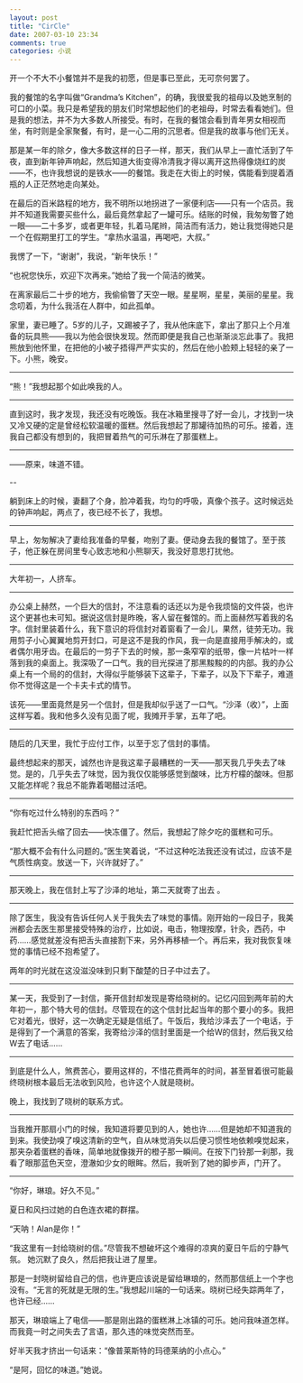 ```yaml
---
layout: post
title: "CirCle"
date: 2007-03-10 23:34
comments: true
categories: 小说
---
```


<div class='begin-indent2em'></div>
开一个不大不小餐馆并不是我的初愿，但是事已至此，无可奈何罢了。

我的餐馆的名字叫做“Grandma’s Kitchen”，的确，我很爱我的祖母以及她烹制的可口的小菜。我只是希望我的朋友们时常想起他们的老祖母，时常去看看她们。但是我的想法，并不为大多数人所接受。有时，在我的餐馆会看到青年男女相视而坐，有时则是全家聚餐，有时，是一心二用的沉思者。但是我的故事与他们无关。

那是某一年的除夕，像大多数这样的日子一样，那天，我们从早上一直忙活到了午夜，直到新年钟声响起，然后知道大街变得冷清我才得以离开这热得像烧红的炭——不，也许我想说的是铁水——的餐馆。我走在大街上的时候，偶能看到提着酒瓶的人正茫然地走向某处。

<!-- more -->

在最后的百米路程的地方，我不明所以地拐进了一家便利店——只有一个店员。我并不知道我需要买些什么，最后竟然拿起了一罐可乐。结账的时候，我匆匆瞥了她一眼——二十多岁，或者更年轻，扎着马尾辫，简洁而有活力，她让我觉得她只是一个在假期里打工的学生。“拿热水温温，再喝吧，大叔。”

我愣了一下，“谢谢”，我说，“新年快乐！”

“也祝您快乐，欢迎下次再来。”她给了我一个简洁的微笑。

在离家最后二十步的地方，我偷偷瞥了天空一眼。星星啊，星星，美丽的星星。我念叨着，为什么我活在人群中，如此孤单。

家里，妻已睡了。5岁的儿子，又踢被子了，我从他床底下，拿出了那只上个月准备的玩具熊——我以为他会很快发现。然而即便是我自己也渐渐淡忘此事了。我把熊放到他怀里，在把他的小被子捂得严严实实的，然后在他小脸颊上轻轻的亲了一下。小熊，晚安。

---

“熊！”我想起那个如此唤我的人。

---

直到这时，我才发现，我还没有吃晚饭。我在冰箱里搜寻了好一会儿，才找到一块又冷又硬的定是曾经松软温暖的蛋糕。然后我想起了那罐待加热的可乐。接着，连我自己都没有想到的，我把冒着热气的可乐淋在了那蛋糕上。

---

——原来，味道不错。

--

躺到床上的时候，妻翻了个身，脸冲着我，均匀的呼吸，真像个孩子。这时候远处的钟声响起，两点了，夜已经不长了，我想。

---

早上，匆匆解决了妻给我准备的早餐，吻别了妻。便动身去我的餐馆了。至于孩子，他正躲在房间里专心致志地和小熊聊天，我没好意思打扰他。

---

大年初一，人挤车。

---

办公桌上赫然，一个巨大的信封，不注意看的话还以为是令我烦恼的文件袋，也许这个更甚也未可知。据说这信封是昨晚，客人留在餐馆的。而上面赫然写着我的名字。信封里装着什么，我下意识的将信封对着窗看了一会儿，果然，徒劳无功。我用剪子小心翼翼地剪开封口，可是这不是我的作风，我一向是直接用手解决的，或者偶尔用牙齿。在最后的一剪子下去的时候，那一条窄窄的纸带，像一片枯叶一样落到我的桌面上。我深吸了一口气。我的目光探进了那黑黢黢的的内部。我的办公桌上有一个局的的信封，大得似乎能够装下这辈子，下辈子，以及下下辈子，难道你不觉得这是一个卡夫卡式的情节。

该死——里面竟然是另一个信封，但是我却似乎送了一口气。“沙泽（收）”，上面这样写着。我和他多久没有见面了呢，我摊开手掌，五年了吧。

---

随后的几天里，我忙于应付工作，以至于忘了信封的事情。

最终想起来的那天，诚然也许是我这辈子最糟糕的一天——那天我几乎失去了味觉。是的，几乎失去了味觉，因为我仅仅能够感觉到酸味，比方柠檬的酸味。但那又能怎样呢？我总不能靠着喝醋过活吧。

---

“你有吃过什么特别的东西吗？”

我赶忙把舌头缩了回去——快冻僵了。然后，我想起了除夕吃的蛋糕和可乐。

“那大概不会有什么问题的。”医生笑着说，“不过这种吃法我还没有试过，应该不是气质性病变。放送一下，兴许就好了。”

---

那天晚上，我在信封上写了沙泽的地址，第二天就寄了出去 。

---

除了医生，我没有告诉任何人关于我失去了味觉的事情。刚开始的一段日子，我美洲都会去医生那里接受特殊的治疗，比如说，电击，物理按摩，针灸，西药，中药……感觉就差没有把舌头直接割下来，另外再移植一个。再后来，我对我恢复味觉的事情已经不抱希望了。

两年的时光就在这没滋没味到只剩下酸楚的日子中过去了。

---

某一天，我受到了一封信，撕开信封却发现是寄给晓树的。记忆闪回到两年前的大年初一，那个特大号的信封。尽管现在的这个信封比起当年的那个要小的多。我把它对着光，很好，这一次确定无疑是信纸了。午饭后，我给沙泽去了一个电话，于是得到了一个满意的答案，我寄给沙泽的信封里面是一个给W的信封，然后我又给W去了电话……

--- 

到底是什么人，煞费苦心，要用这样的，不惜花费两年的时间，甚至冒着很可能最终晓树根本最后无法收到风险，也许这个人就是晓树。

晚上，我找到了晓树的联系方式。

---

当我推开那扇小门的时候，我知道将要见到的人，她也许……但是她却不知道我的到来。我使劲嗅了嗅这清新的空气，自从味觉消失以后便习惯性地依赖嗅觉起来，那夹杂着蛋糕的香味，简单地就像拨开的橙子那一瞬间。在按下门铃那一刹那，我看了眼那蓝色天空，澄澈如少女的眼眸。然后，我听到了她的脚步声，门开了。

---

“你好，琳琅。好久不见。”

夏日和风扫过她的白色连衣裙的群摆。

“天呐！Alan是你！”

“我这里有一封给晓树的信。”尽管我不想破坏这个难得的凉爽的夏日午后的宁静气氛。 她沉默了良久，然后把我让进了屋里。

那是一封晓树留给自己的信，也许更应该说是留给琳琅的，然而那信纸上一个字也没有。“无言的死就是无限的生。”我想起川端的一句话来。晓树已经失踪两年了，也许已经……

那天，琳琅端上了电信——那是刚出路的蛋糕淋上冰镇的可乐。她问我味道怎样。而我竟一时之间失去了言语，那久违的味觉突然而至。

好半天我才挤出一句话来：“像普莱斯特的玛德莱纳的小点心。”

“是阿，回忆的味道。”她说。

